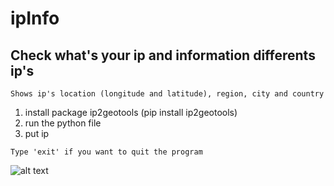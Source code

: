# ipInfo
## Check what's your ip and information differents ip's
```
Shows ip's location (longitude and latitude), region, city and country
```
1) install package ip2geotools (pip install ip2geotools)
2) run the python file 
3) put ip

``
 Type 'exit' if you want to quit the program
``


![alt text](https://cdn.hosterdaddy.com/img-assets/404/ipaddress.png "ip")
